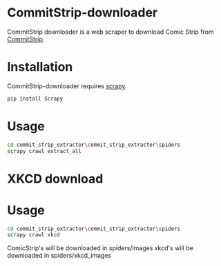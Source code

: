 # CommitStrip-downloader

CommitStrip downloader is a web scraper to download Comic Strip from [CommitStrip](http://www.commitstrip.com).

# Installation
CommitStrip-downloader requires [scrapy](https://doc.scrapy.org/en/latest/intro/install.html).

```sh
pip install Scrapy
```
# Usage

```sh
cd commit_strip_extractor\commit_strip_extractor\spiders
scrapy crawl extract_all
```

# XKCD download

# Usage

```sh
cd commit_strip_extractor\commit_strip_extractor\spiders
scrapy crawl xkcd
```


ComicStrip's will be downloaded in spiders/images
xkcd's will be downloaded in spiders/xkcd_images